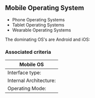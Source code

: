 ##  Mobile Operating System

- Phone Operating Systems
- Tablet Operating Systems
- Wearable Operating Systems

The dominating OS's are Android and iOS:

### Associated criteria

| Mobile OS
|----------------------------------|
| Interface type:        | TUI |
| Internal Architecture: | Hybrid Kernel or Monolithic |
| Operating Mode:        | Single-User, Multitasking or Multi-User |

